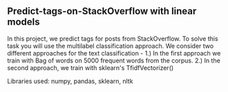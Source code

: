 ## Predict-tags-on-StackOverflow with linear models

In this project, we predict tags for posts from StackOverflow. To solve this task you will use the multilabel classification approach. We consider two different approaches for the text classification - 
1.) In the first approach we train with Bag of words on 5000 frequent words from the corpus. 
2.) In the second approach, we train with sklearn's TfidfVectorizer()

Libraries used: numpy, pandas, sklearn, nltk

